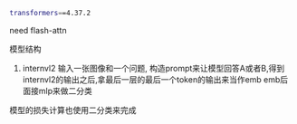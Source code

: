 
```bash
transformers==4.37.2
```

need flash-attn


模型结构
1. internvl2 输入一张图像和一个问题, 构造prompt来让模型回答A或者B,得到internvl2的输出之后,拿最后一层的最后一个token的输出来当作emb
emb后面接mlp来做二分类

模型的损失计算也使用二分类来完成